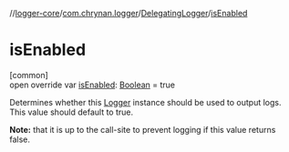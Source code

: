 //[logger-core](../../../index.md)/[com.chrynan.logger](../index.md)/[DelegatingLogger](index.md)/[isEnabled](is-enabled.md)

# isEnabled

[common]\
open override var [isEnabled](is-enabled.md): [Boolean](https://kotlinlang.org/api/latest/jvm/stdlib/kotlin/-boolean/index.html) = true

Determines whether this [Logger](../-logger/index.md) instance should be used to output logs. This value should default to true.

**Note:** that it is up to the call-site to prevent logging if this value returns false.
